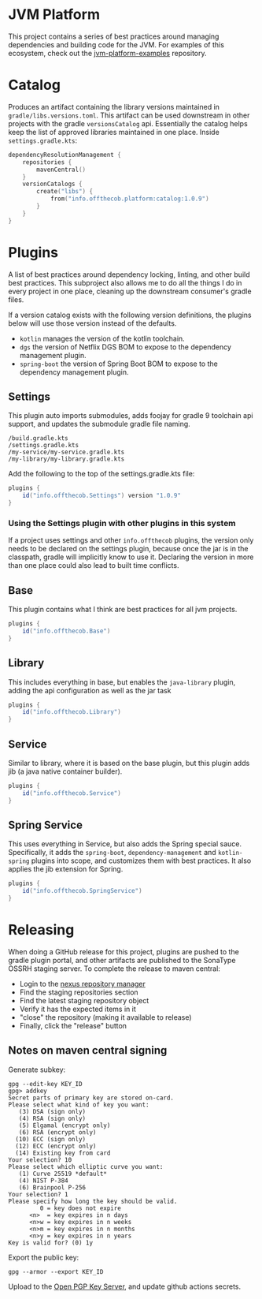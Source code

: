 JVM Platform
============
This project contains a series of best practices around managing dependencies and building
code for the JVM. For examples of this ecosystem, check out the 
[jvm-platform-examples](https://github.com/whodevil/jvm-platform-examples) repository.

# Catalog
Produces an artifact containing the library versions maintained in `gradle/libs.versions.toml`.
This artifact can be used downstream in other projects with the gradle `versionsCatalog`
api. Essentially the catalog helps keep the list of approved libraries maintained in 
one place. Inside `settings.gradle.kts`:

```kotlin
dependencyResolutionManagement {
    repositories {
        mavenCentral()
    }
    versionCatalogs {
        create("libs") {
            from("info.offthecob.platform:catalog:1.0.9")
        }
    }
}
```

# Plugins
A list of best practices around dependency locking, linting, and other build best practices.
This subproject also allows me to do all the things I do in every project in one place, cleaning up
the downstream consumer's gradle files.

If a version catalog exists with the following version definitions, the plugins below will use those version
instead of the defaults.

* `kotlin` manages the version of the kotlin toolchain.
* `dgs` the version of Netflix DGS BOM to expose to the dependency management plugin.
* `spring-boot` the version of Spring Boot BOM to expose to the dependency management plugin.

## Settings
This plugin auto imports submodules, adds foojay for gradle 9 toolchain api support, and updates the submodule 
gradle file naming.

```shell
/build.gradle.kts
/settings.gradle.kts
/my-service/my-service.gradle.kts
/my-library/my-library.gradle.kts
```

Add the following to the top of the settings.gradle.kts file:
```gradle
plugins {
    id("info.offthecob.Settings") version "1.0.9"
}
```

### Using the Settings plugin with other plugins in this system
If a project uses settings and other `info.offthecob` plugins, the version only needs
to be declared on the settings plugin, because once the jar is in the classpath, gradle will implicitly know to use it.
Declaring the version in more than one place could also lead to built time conflicts.

## Base
This plugin contains what I think are best practices for all jvm projects.

```gradle
plugins {
    id("info.offthecob.Base")
}
```

## Library
This includes everything in base, but enables the `java-library` plugin, adding the api configuration
as well as the jar task

```gradle
plugins {
    id("info.offthecob.Library")
}
```

## Service
Similar to library, where it is based on the base plugin, but this plugin adds jib (a java native container builder).

```gradle
plugins {
    id("info.offthecob.Service")
}
```

## Spring Service
This uses everything in Service, but also adds the Spring special sauce.
Specifically, it adds the `spring-boot`, `dependency-management` and `kotlin-spring` plugins into scope,
and customizes them with best practices. It also applies the jib extension for Spring.

```gradle
plugins {
    id("info.offthecob.SpringService")
}
```

# Releasing
When doing a GitHub release for this project, plugins are pushed to the gradle plugin portal, and other artifacts
are published to the SonaType OSSRH staging server. To complete the release to maven central: 

* Login to the [nexus repository manager](https://s01.oss.sonatype.org) 
* Find the staging repositories section
* Find the latest staging repository object
* Verify it has the expected items in it
* "close" the repository (making it available to release)
* Finally, click the "release" button

## Notes on maven central signing
Generate subkey:
```shell
gpg --edit-key KEY_ID
gpg> addkey
Secret parts of primary key are stored on-card.
Please select what kind of key you want:
   (3) DSA (sign only)
   (4) RSA (sign only)
   (5) Elgamal (encrypt only)
   (6) RSA (encrypt only)
  (10) ECC (sign only)
  (12) ECC (encrypt only)
  (14) Existing key from card
Your selection? 10
Please select which elliptic curve you want:
   (1) Curve 25519 *default*
   (4) NIST P-384
   (6) Brainpool P-256
Your selection? 1
Please specify how long the key should be valid.
         0 = key does not expire
      <n>  = key expires in n days
      <n>w = key expires in n weeks
      <n>m = key expires in n months
      <n>y = key expires in n years
Key is valid for? (0) 1y
```

Export the public key:

```shell
gpg --armor --export KEY_ID
```

Upload to the [Open PGP Key Server](https://keys.openpgp.org/), and update github actions secrets.
